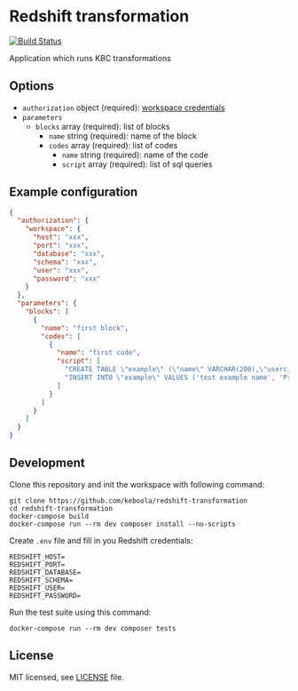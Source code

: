 # Redshift transformation

[![Build Status](https://travis-ci.com/keboola/redshift-transformation.svg?branch=master)](https://travis-ci.com/keboola/snowflake-transformation)

Application which runs KBC transformations

## Options

- `authorization` object (required): [workspace credentials](https://developers.keboola.com/extend/common-interface/folders/#exchanging-data-via-workspace)
- `parameters`
    - `blocks` array (required): list of blocks
        - `name` string (required): name of the block
        - `codes` array (required): list of codes
            - `name` string (required): name of the code
            - `script` array (required): list of sql queries

## Example configuration

```json
{
  "authorization": {
    "workspace": {
      "host": "xxx",
      "port": "xxx",
      "database": "xxx",
      "schema": "xxx",
      "user": "xxx",
      "password": "xxx"
    }
  },
  "parameters": {
    "blocks": [
      {
        "name": "first block",
        "codes": [
          {
            "name": "first code",
            "script": [
              "CREATE TABLE \"example\" (\"name\" VARCHAR(200),\"usercity\" VARCHAR(200));",
              "INSERT INTO \"example\" VALUES ('test example name', 'Prague'), ('test example name 2', 'Brno'), ('test example name 3', 'Ostrava')"
            ]
          }
        ]
      }
    ]
  }
}
```


## Development
 
Clone this repository and init the workspace with following command:

```
git clone https://github.com/keboola/redshift-transformation
cd redshift-transformation
docker-compose build
docker-compose run --rm dev composer install --no-scripts
```

Create `.env` file and fill in you Redshift credentials:
```
REDSHIFT_HOST=
REDSHIFT_PORT=
REDSHIFT_DATABASE=
REDSHIFT_SCHEMA=
REDSHIFT_USER=
REDSHIFT_PASSWORD=
```

Run the test suite using this command:

```
docker-compose run --rm dev composer tests
```

## License

MIT licensed, see [LICENSE](./LICENSE) file.
